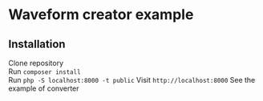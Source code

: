 # Waveform creator example

## Installation

Clone repository<br>
Run ```composer install```<br>
Run ```php -S localhost:8000 -t public```
Visit ````http://localhost:8000````
See the example of converter
